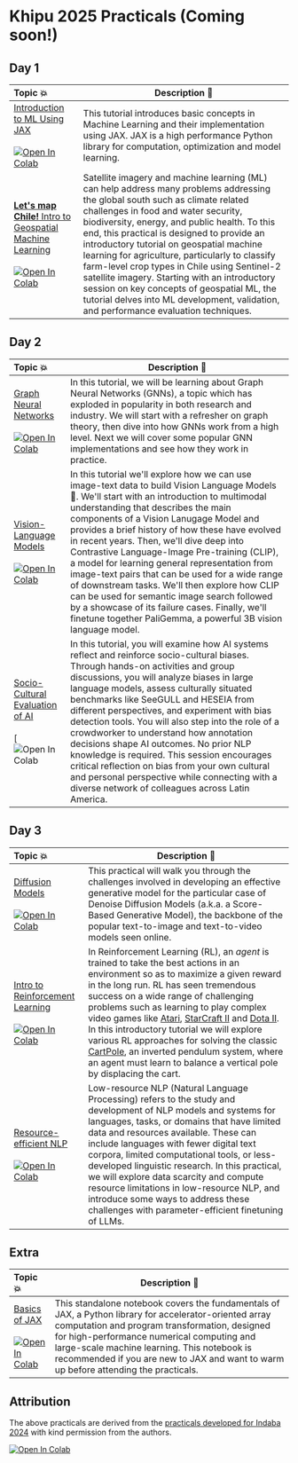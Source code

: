 # Khipu 2025 Practicals (Coming soon!)

## Day 1 

| Topic 💥 | Description 📘 |
|:--- |----------------------------------------------------------|
[Introduction to ML Using JAX](https://github.com/khipu-ai/practicals-2025/blob/main/notebooks/Intro_to_ML.ipynb) <br /> <br /> [![Open In Colab](https://colab.research.google.com/assets/colab-badge.svg)](https://colab.research.google.com/github/khipu-ai/practicals-2025/blob/main/notebooks/Intro_to_ML.ipynb) | This tutorial introduces basic concepts in Machine Learning and their implementation using JAX. JAX is a high performance Python library for computation, optimization and model learning.   | 
[**Let's map Chile!** Intro to Geospatial Machine Learning](https://github.com/khipu-ai/practicals-2025/blob/main/notebooks/geospatial_machine_learning.ipynb) <br /> <br /> [![Open In Colab](https://colab.research.google.com/assets/colab-badge.svg)](https://colab.research.google.com/github/khipu-ai/practicals-2025/blob/main/notebooks/geospatial_machine_learning.ipynb) | Satellite imagery and machine learning (ML) can help address many problems addressing the global south such as climate related challenges in food and water security, biodiversity, energy, and public health. To this end, this practical is designed to provide an introductory tutorial on geospatial machine learning for agriculture, particularly to classify farm-level crop types in Chile using Sentinel-2 satellite imagery. Starting with an introductory session on key concepts of geospatial ML, the tutorial delves into ML development, validation, and performance evaluation techniques. | 



## Day 2

| Topic 💥 | Description 📘 |
|:--- |----------------------------------------------------------|
| [Graph Neural Networks](https://github.com/khipu-ai/practicals-2025/blob/main/notebooks/Graph_Neural_Networks.ipynb) <br /> <br /> [![Open In Colab](https://colab.research.google.com/assets/colab-badge.svg)](https://colab.research.google.com/github/khipu-ai/practicals-2025/blob/main/notebooks/Graph_Neural_Networks.ipynb) | In this tutorial, we will be learning about Graph Neural Networks (GNNs), a topic which has exploded in popularity in both research and industry. We will start with a refresher on graph theory, then dive into how GNNs work from a high level. Next we will cover some popular GNN implementations and see how they work in practice. |
| [Vision-Language Models](https://github.com/khipu-ai/practicals-2025/blob/main/notebooks/Vision_Language_Models.ipynb) <br /> <br /> [![Open In Colab](https://colab.research.google.com/assets/colab-badge.svg)](https://colab.research.google.com/github/khipu-ai/practicals-2025/blob/main/notebooks/Vision_Language_Models.ipynb) | In this tutorial we'll explore how we can use image-text data to build Vision Language Models 🚀. We'll start with an introduction to multimodal understanding that describes the main components of a Vision Lanugage Model and provides a brief history of how these have evolved in recent years. Then, we'll dive deep into Contrastive Language-Image Pre-training (CLIP), a model for learning general representation from image-text pairs that can be used for a wide range of downstream tasks. We'll then explore how CLIP can be used for semantic image search followed by a showcase of its failure cases. Finally, we'll finetune together PaliGemma, a powerful 3B vision language model. |
| [Socio-Cultural Evaluation of AI](https://github.com/khipu-ai/practicals-2025/blob/main/notebooks/Socio-Cultural%20Evaluation%20of%20AI.ipynb) <br /> <br /> [![Open In Colab](https://colab.research.google.com/drive/1kSAzvnXkvI4uHOiI2S9MVDsSB5Pl6yaq?usp=sharing) | In this tutorial, you will examine how AI systems reflect and reinforce socio-cultural biases. Through hands-on activities and group discussions, you will analyze biases in large language models, assess culturally situated benchmarks like SeeGULL and HESEIA from different perspectives, and experiment with bias detection tools. You will also step into the role of a crowdworker to understand how annotation decisions shape AI outcomes. No prior NLP knowledge is required. This session encourages critical reflection on bias from your own cultural and personal perspective while connecting with a diverse network of colleagues across Latin America. |

## Day 3

| Topic 💥 | Description 📘 |
|:--- |----------------------------------------------------------|
[Diffusion Models](https://github.com/khipu-ai/practicals-2025/blob/main/notebooks/Diffusion_Models.ipynb) <br /> <br /> [![Open In Colab](https://colab.research.google.com/assets/colab-badge.svg)](https://colab.research.google.com/github/khipu-ai/practicals-2025/blob/main/notebooks/Diffusion_Models.ipynb) | This practical will walk you through the challenges involved in developing an effective generative model for the particular case of Denoise Diffusion Models (a.k.a. a Score-Based Generative Model), the backbone of the popular text-to-image and text-to-video models seen online. | 
[Intro to Reinforcement Learning](https://github.com/khipu-ai/practicals-2025/blob/main/notebooks/Reinforcement_Learning.ipynb) <br /> <br /> [![Open In Colab](https://colab.research.google.com/assets/colab-badge.svg)](https://colab.research.google.com/github/khipu-ai/practicals-2025/blob/main/notebooks/Reinforcement_Learning.ipynb) | In Reinforcement Learning (RL),  an _agent_ is trained to take the best actions in an environment so as to maximize a given reward in the long run. RL has seen tremendous success on a wide range of challenging problems such as learning to play complex video games like [Atari](https://www.deepmind.com/blog/agent57-outperforming-the-human-atari-benchmark), [StarCraft II](https://www.deepmind.com/blog/alphastar-mastering-the-real-time-strategy-game-starcraft-ii) and [Dota II](https://openai.com/five/). In this introductory tutorial we will explore various RL approaches for solving the classic [CartPole](https://www.gymlibrary.ml/environments/classic_control/cart_pole/), an inverted pendulum system, where an agent must learn to balance a vertical pole by displacing the cart.| 
[Resource-efficient NLP](https://github.com/khipu-ai/practicals-2025/blob/main/notebooks/Low_Resource_LLM_ES.ipynb) <br /> <br /> [![Open In Colab](https://colab.research.google.com/assets/colab-badge.svg)](https://colab.research.google.com/github/khipu-ai/practicals-2025/blob/main/notebooks/Low_Resource_LLM_ES.ipynb) | Low-resource NLP (Natural Language Processing) refers to the study and development of NLP models and systems for languages, tasks, or domains that have limited data and resources available. These can include languages with fewer digital text corpora, limited computational tools, or less-developed linguistic research. In this practical, we will explore data scarcity and compute resource limitations in low-resource NLP, and introduce some ways to address these challenges with parameter-efficient finetuning of LLMs. |


## Extra

| Topic 💥 | Description 📘 |
|:--- |----------------------------------------------------------|
[Basics of JAX](https://github.com/khipu-ai/practicals-2025/blob/main/notebooks/Jax_Basics.ipynb) <br /> <br /> [![Open In Colab](https://colab.research.google.com/assets/colab-badge.svg)](https://colab.research.google.com/github/khipu-ai/practicals-2025/blob/main/notebooks/Jax_Basics.ipynb) | This standalone notebook covers the fundamentals of JAX, a Python library for accelerator-oriented array computation and program transformation, designed for high-performance numerical computing and large-scale machine learning. This notebook is recommended if you are new to JAX and want to warm up before attending the practicals. | 

## Attribution

The above practicals are derived from the  [practicals developed for Indaba 2024](https://github.com/deep-learning-indaba/indaba-pracs-2024) with kind permission from the authors.



<a href="https://colab.research.google.com/github/khipu-ai/practicals-2025/blob/main/practicals/Graph_Neural_Networks/Graph_Neural_Networks.ipynb" target="_parent"><img src="https://colab.research.google.com/assets/colab-badge.svg" alt="Open In Colab"/></a>
